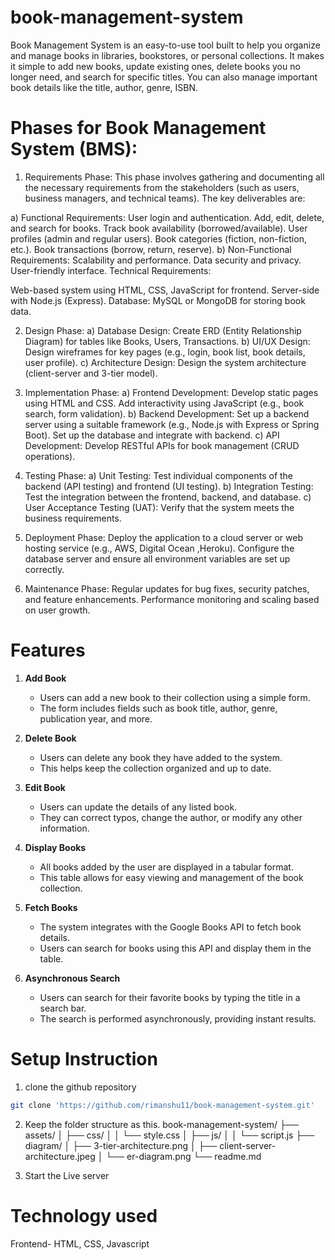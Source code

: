 # book-management-system
Book Management System is an easy-to-use tool built to help you organize and manage books in libraries, bookstores, or personal collections. It makes it simple to add new books, update existing ones, delete books you no longer need, and search for specific titles. You can also manage important book details like the title, author, genre, ISBN. 

# Phases for Book Management System (BMS):

1. Requirements Phase:
This phase involves gathering and documenting all the necessary requirements from the stakeholders (such as users, business managers, and technical teams). The key deliverables are:

a) Functional Requirements:
	User login and authentication.
	Add, edit, delete, and search for books.
	Track book availability (borrowed/available).
	User profiles (admin and regular users).
	Book categories (fiction, non-fiction, etc.).
	Book transactions (borrow, return, reserve).
b) Non-Functional Requirements:
	Scalability and performance.
	Data security and privacy.
	User-friendly interface.
	Technical Requirements:

Web-based system using HTML, CSS, JavaScript for frontend.
Server-side with Node.js (Express).
Database: MySQL or MongoDB for storing book data.

2. Design Phase:
a) Database Design:
	Create ERD (Entity Relationship Diagram) for tables like Books, Users, Transactions.
b) UI/UX Design:
	Design wireframes for key pages (e.g., login, book list, book details, user profile).
c) Architecture Design:
        Design the system architecture (client-server and 3-tier model).

3. Implementation Phase:
a) Frontend Development:
	Develop static pages using HTML and CSS.
	Add interactivity using JavaScript (e.g., book search, form validation).
b) Backend Development:
	Set up a backend server using a suitable framework (e.g., Node.js with Express or Spring Boot).
	Set up the database and integrate with backend.
c) API Development:
	Develop RESTful APIs for book management (CRUD operations).

4. Testing Phase:
a) Unit Testing:
	Test individual components of the backend (API testing) and frontend (UI testing).
b) Integration Testing:
	Test the integration between the frontend, backend, and database.
c) User Acceptance Testing (UAT):
	Verify that the system meets the business requirements.

5. Deployment Phase:
	Deploy the application to a cloud server or web hosting service (e.g., AWS, Digital Ocean ,Heroku).
	Configure the database server and ensure all environment variables are set up correctly.
6. Maintenance Phase:
	Regular updates for bug fixes, security patches, and feature enhancements.
	Performance monitoring and scaling based on user growth.


# Features

1. **Add Book**  
   - Users can add a new book to their collection using a simple form.  
   - The form includes fields such as book title, author, genre, publication year, and more.

2. **Delete Book**  
   - Users can delete any book they have added to the system.  
   - This helps keep the collection organized and up to date.

3. **Edit Book**  
   - Users can update the details of any listed book.  
   - They can correct typos, change the author, or modify any other information.

4. **Display Books**  
   - All books added by the user are displayed in a tabular format.  
   - This table allows for easy viewing and management of the book collection.

5. **Fetch Books**  
   - The system integrates with the Google Books API to fetch book details.  
   - Users can search for books using this API and display them in the table.

6. **Asynchronous Search**  
   - Users can search for their favorite books by typing the title in a search bar.  
   - The search is performed asynchronously, providing instant results.


# Setup Instruction

1) clone the github repository

```bash
git clone 'https://github.com/rimanshu11/book-management-system.git'
```
2) Keep the folder structure as this.
book-management-system/
├── assets/
│   ├── css/
│   │   └── style.css
│   ├── js/
│   │   └── script.js
├── diagram/
│   ├── 3-tier-architecture.png
│   ├── client-server-architecture.jpeg
│   └── er-diagram.png
└── readme.md


3) Start the Live server

# Technology used

Frontend- HTML, CSS, Javascript